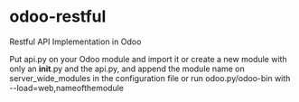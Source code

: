 # odoo-restful
Restful API Implementation in Odoo

Put api.py on your Odoo module and import it or create a new module with only an __init__.py and the api.py, and append the module name on server_wide_modules in the configuration file or run odoo.py/odoo-bin with --load=web,nameofthemodule
